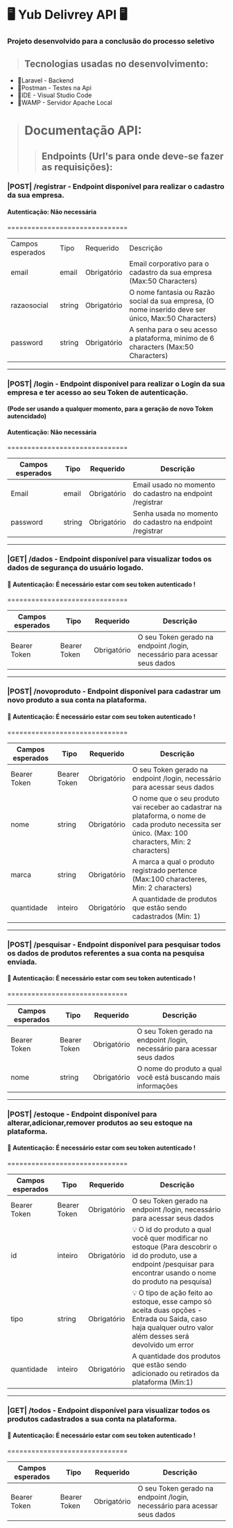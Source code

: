 # 🖥️ Yub Delivrey API 🖥️
<h3> Projeto desenvolvido para a conclusão do processo seletivo </h3>

> ## Tecnologias usadas no desenvolvimento:
<ul>
  <li>💎Laravel - Backend</li>
  <li>🔵Postman - Testes na Api</li>
  <li>🤎IDE - Visual Studio Code</li>
  <li>💜WAMP - Servidor Apache Local</li>
</ul>

> # Documentação API:
> > ## Endpoints (Url's para onde deve-se fazer as requisições):
###  |POST| /registrar - Endpoint disponível para realizar o cadastro da sua empresa.
 #### Autenticação: Não necessária
 ============================== <table>
  <tr>
    <td>Campos esperados</td>
    <td>Tipo</td>
    <td>Requerido</td>
    <td>Descrição</td>
  </tr>
  
  <tr>
    <td>email</td>
    <td>email</td>
    <td>Obrigatório</td>
    <td>Email corporativo para o cadastro da sua empresa (Max:50 Characters)</td>
  </tr>
  
  <tr>
    <td>razaosocial</td>
    <td>string</td>
    <td>Obrigatório</td>
    <td>O nome fantasia ou Razão social da sua empresa, (O nome inserido deve ser único, Max:50 Characters)</td>
  </tr>
  
  <tr>
    <td>password</td>
    <td>string</td>
    <td>Obrigatório</td>
    <td>A senha para o seu acesso a plataforma, minimo de 6 characters (Max:50 Characters)</td>
  </tr>
</table>

---
###  |POST| /login - Endpoint disponível para realizar o Login da sua empresa e ter acesso ao seu Token de autenticação.
#### (Pode ser usando a qualquer momento, para a geração de novo Token autencidado)
 #### Autenticação: Não necessária
 ============================== <table>
<thead>
  <tr>
    <th>Campos esperados</th>
    <th>Tipo</th>
    <th>Requerido</th>
    <th>Descrição</th>
  </tr>
</thead>
<tbody>
  <tr>
    <td>Email</td>
    <td>email</td>
    <td>Obrigatório</td>
    <td>Email usado no momento do cadastro na endpoint /registrar</td>
  </tr>
  <tr>
    <td>password</td>
    <td>string</td>
    <td>Obrigatório</td>
    <td>Senha usada no momento do cadastro na endpoint /registrar</td>
  </tr>
</tbody>
</table>

---
###  |GET| /dados - Endpoint disponível para visualizar todos os dados de segurança do usuário logado.
 #### 🚨 Autenticação: É necessário estar com seu token autenticado !
 ============================== <table>
<thead>
  <tr>
    <th>Campos esperados</th>
    <th>Tipo</th>
    <th>Requerido</th>
    <th>Descrição</th>
  </tr>
</thead>
<tbody>
  <tr>
    <td>Bearer Token</td>
    <td>Bearer Token</td>
    <td>Obrigatório</td>
    <td>O seu Token gerado na endpoint /login, necessário para acessar seus dados</td>
  </tr>
</tbody>
</table>

---
###  |POST| /novoproduto - Endpoint disponível para cadastrar um novo produto a sua conta na plataforma.
 #### 🚨 Autenticação: É necessário estar com seu token autenticado !
 ============================== <table>
<thead>
  <tr>
    <th>Campos esperados</th>
    <th>Tipo</th>
    <th>Requerido</th>
    <th>Descrição</th>
  </tr>
</thead>
<tbody>
  <tr>
    <td>Bearer Token</td>
    <td>Bearer Token</td>
    <td>Obrigatório</td>
    <td>O seu Token gerado na endpoint /login, necessário para acessar seus dados</td>
  </tr>
  <tr>
    <td>nome</td>
    <td>string</td>
    <td>Obrigatório</td>
    <td>O nome que o seu produto vai receber ao cadastrar na plataforma, o nome de cada produto necessita ser único. (Max: 100 characters, Min: 2 characters)</td>
  </tr>
  <tr>
    <td>marca</td>
    <td>string</td>
    <td>Obrigatório</td>
    <td>A marca a qual o produto registrado pertence (Max:100 characteres, Min: 2 characters)</td>
  </tr>
  <tr>
    <td>quantidade</td>
    <td>inteiro</td>
    <td>Obrigatório</td>
    <td>A quantidade de produtos que estão sendo cadastrados (Min: 1)</td>
  </tr>
</tbody>
</table>

---
###  |POST| /pesquisar - Endpoint disponível para pesquisar todos os dados de produtos referentes a sua conta na pesquisa enviada.
 #### 🚨 Autenticação: É necessário estar com seu token autenticado !
 ============================== <table>
<thead>
  <tr>
    <th>Campos esperados</th>
    <th>Tipo</th>
    <th>Requerido</th>
    <th>Descrição</th>
  </tr>
</thead>
<tbody>
  <tr>
    <td>Bearer Token</td>
    <td>Bearer Token</td>
    <td>Obrigatório</td>
    <td>O seu Token gerado na endpoint /login, necessário para acessar seus dados</td>
  </tr>
  <tr>
    <td>nome</td>
    <td>string</td>
    <td>Obrigatório</td>
    <td>O nome do produto a qual você está buscando mais informações</td>
  </tr>
</tbody>
</table>

---
###  |POST| /estoque - Endpoint disponível para alterar,adicionar,remover produtos ao seu estoque na plataforma.
 #### 🚨 Autenticação: É necessário estar com seu token autenticado !
 ============================== <table>
<thead>
  <tr>
    <th>Campos esperados</th>
    <th>Tipo</th>
    <th>Requerido</th>
    <th>Descrição</th>
  </tr>
</thead>
<tbody>
  <tr>
    <td>Bearer Token</td>
    <td>Bearer Token</td>
    <td>Obrigatório</td>
    <td>O seu Token gerado na endpoint /login, necessário para acessar seus dados</td>
  </tr>
  <tr>
    <td>id</td>
    <td>inteiro</td>
    <td>Obrigatório</td>
    <td>💡 O id do produto a qual você quer modificar no estoque (Para descobrir o id do produto, use a endpoint /pesquisar para encontrar usando o nome do produto na pesquisa)</td>
  </tr>
  <tr>
    <td>tipo</td>
    <td>string</td>
    <td>Obrigatório</td>
    <td>💡 O tipo de ação feito ao estoque, esse campo só aceita duas opções - Entrada ou Saida, caso haja qualquer outro valor além desses será devolvido um error</td>
  </tr>
  <tr>
    <td>quantidade</td>
    <td>inteiro</td>
    <td>Obrigatório</td>
    <td>A quantidade dos produtos que estão sendo adicionado ou retirados da plataforma (Min:1)</td>
  </tr>
</tbody>
</table>

---
###  |GET| /todos - Endpoint disponível para visualizar todos os produtos cadastrados a sua conta na plataforma.
 #### 🚨 Autenticação: É necessário estar com seu token autenticado !
 ============================== <table>
<thead>
  <tr>
    <th>Campos esperados</th>
    <th>Tipo</th>
    <th>Requerido</th>
    <th>Descrição</th>
  </tr>
</thead>
<tbody>
  <tr>
    <td>Bearer Token</td>
    <td>Bearer Token</td>
    <td>Obrigatório</td>
    <td>O seu Token gerado na endpoint /login, necessário para acessar seus dados</td>
  </tr>
</tbody>
</table>

